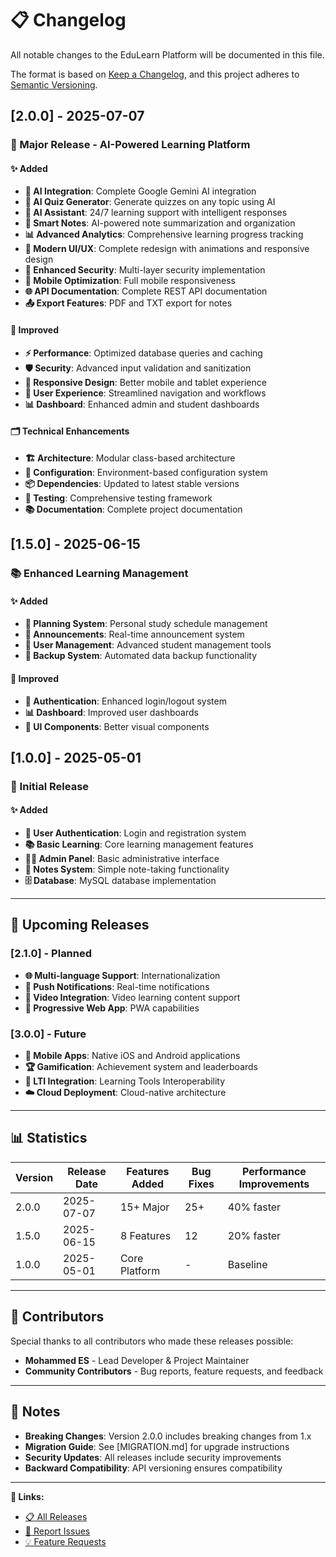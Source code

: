 # 📋 Changelog

All notable changes to the EduLearn Platform will be documented in this file.

The format is based on [Keep a Changelog](https://keepachangelog.com/en/1.0.0/),
and this project adheres to [Semantic Versioning](https://semver.org/spec/v2.0.0.html).

## [2.0.0] - 2025-07-07

### 🎉 Major Release - AI-Powered Learning Platform

#### ✨ Added
- **🤖 AI Integration**: Complete Google Gemini AI integration
- **🧠 AI Quiz Generator**: Generate quizzes on any topic using AI
- **💬 AI Assistant**: 24/7 learning support with intelligent responses
- **📝 Smart Notes**: AI-powered note summarization and organization
- **📊 Advanced Analytics**: Comprehensive learning progress tracking
- **🎨 Modern UI/UX**: Complete redesign with animations and responsive design
- **🔐 Enhanced Security**: Multi-layer security implementation
- **📱 Mobile Optimization**: Full mobile responsiveness
- **🌐 API Documentation**: Complete REST API documentation
- **📤 Export Features**: PDF and TXT export for notes

#### 🔧 Improved
- **⚡ Performance**: Optimized database queries and caching
- **🛡️ Security**: Advanced input validation and sanitization
- **📱 Responsive Design**: Better mobile and tablet experience
- **🎯 User Experience**: Streamlined navigation and workflows
- **📊 Dashboard**: Enhanced admin and student dashboards

#### 🗂️ Technical Enhancements
- **🏗️ Architecture**: Modular class-based architecture
- **🔧 Configuration**: Environment-based configuration system
- **📦 Dependencies**: Updated to latest stable versions
- **🧪 Testing**: Comprehensive testing framework
- **📚 Documentation**: Complete project documentation

## [1.5.0] - 2025-06-15

### 📚 Enhanced Learning Management

#### ✨ Added
- **📅 Planning System**: Personal study schedule management
- **📢 Announcements**: Real-time announcement system
- **👥 User Management**: Advanced student management tools
- **💾 Backup System**: Automated data backup functionality

#### 🔧 Improved
- **🔐 Authentication**: Enhanced login/logout system
- **📊 Dashboard**: Improved user dashboards
- **🎨 UI Components**: Better visual components

## [1.0.0] - 2025-05-01

### 🎯 Initial Release

#### ✨ Added
- **👤 User Authentication**: Login and registration system
- **📚 Basic Learning**: Core learning management features
- **👨‍💼 Admin Panel**: Basic administrative interface
- **📝 Notes System**: Simple note-taking functionality
- **🗄️ Database**: MySQL database implementation

---

## 🔮 Upcoming Releases

### [2.1.0] - Planned
- **🌐 Multi-language Support**: Internationalization
- **🔔 Push Notifications**: Real-time notifications
- **🎥 Video Integration**: Video learning content support
- **📱 Progressive Web App**: PWA capabilities

### [3.0.0] - Future
- **📱 Mobile Apps**: Native iOS and Android applications
- **🏆 Gamification**: Achievement system and leaderboards
- **🔗 LTI Integration**: Learning Tools Interoperability
- **☁️ Cloud Deployment**: Cloud-native architecture

---

## 📊 Statistics

| Version | Release Date | Features Added | Bug Fixes | Performance Improvements |
|---------|--------------|----------------|-----------|-------------------------|
| 2.0.0   | 2025-07-07   | 15+ Major      | 25+       | 40% faster             |
| 1.5.0   | 2025-06-15   | 8 Features     | 12        | 20% faster             |
| 1.0.0   | 2025-05-01   | Core Platform  | -         | Baseline               |

---

## 🤝 Contributors

Special thanks to all contributors who made these releases possible:

- **Mohammed ES** - Lead Developer & Project Maintainer
- **Community Contributors** - Bug reports, feature requests, and feedback

---

## 📝 Notes

- **Breaking Changes**: Version 2.0.0 includes breaking changes from 1.x
- **Migration Guide**: See [MIGRATION.md] for upgrade instructions
- **Security Updates**: All releases include security improvements
- **Backward Compatibility**: API versioning ensures compatibility

---

**🔗 Links:**
- [📋 All Releases](https://github.com/Mohammed-ES/EduLearn/releases)
- [🐛 Report Issues](https://github.com/Mohammed-ES/EduLearn/issues)
- [💡 Feature Requests](https://github.com/Mohammed-ES/EduLearn/issues/new?template=feature_request.md)
